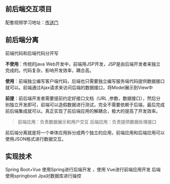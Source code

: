 ## 前后端交互项目

配套视频学习地址：[传送门](https://www.bilibili.com/video/BV137411B7vB?p=5&share_source=copy_web)

## 前后端分离

前端代码和后端代码分开写

**不使用**：传统的java Web开发中，前端用JSP开发，JSP是由后端开发者来独立完成的。代码复杂，影响开发效率，耦合高。

**使用**：前端独立编写客户端代码，后端也只需要独立编写服务端代码提供数据接口就可以。前端通过Ajax请求来访问后端的数据接口，将Model展示到View中

**前提**：前后端开发者需要提前约定好接口文档（URL ,参数，数据接口），然后分别独立开发即可，前端可以造假数据进行测试，完全不需要依赖于后端，最后完成前后端集成就可以。真正实现了前后端应用的解耦合，极大的提高了开发效率。

> 前端应用：负责数据展示和用户交互
> 后端应用：负责提供数据处理接口

前后端分离就是将一个单体应用拆分成两个独立的应用，前端应用和后端应用可以使用JSON格式进行数据交互。

## 实现技术
Spring Boot+Vue
使用Spring进行后端开发 ，使用 Vue进行前端应用开发
后端使用springboot Jpa对数据库进行操控
